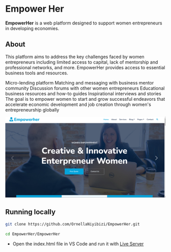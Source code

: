 # Empower Her

**EmpowerHer** is a web platform designed to support women entrepreneurs in developing economies.

## About

This platform aims to address the key challenges faced by women entrepreneurs including limited access to capital, lack of mentorship and professional networks, and more. EmpowerHer provides access to essential business tools and resources.

Micro-lending platform Matching and messaging with business mentor community Discussion forums with other women entrepreneurs Educational business resources and how-to guides Inspirational interviews and stories The goal is to empower women to start and grow successful endeavors that accelerate economic development and job creation through women's entrepreneurship globally

![Image in Directory](/EmpowerHer/EmpowerHer/Read%20me/Screenshot%202023-12-02%20172920.png)

## Running locally

```bash
git clone https://github.com/OrnellaNiyibizi/EmpowerHer.git
```

```bash
cd EmpowerHer/EmpowerHer
```

- Open the index.html file in VS Code and run it with [Live Server](https://marketplace.visualstudio.com/items?itemName=ritwickdey.LiveServer)

